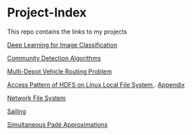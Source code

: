 # Project-Index
This repo contains the links to my projects

[Deep Learning for Image Classification ](https://github.com/lwdai/NN-for-image-recognition)

[Community Detection Algorithms ](https://github.com/lwdai/bigdata2017w-project) 
 
[ Multi-Depot Vehicle Routing Problem ](https://github.com/lwdai/Project-Index/blob/master/Multi-Depot%20Vehicle%20Routing%20Problem.pdf)

[Access Pattern of HDFS on Linux Local File System ](https://github.com/lwdai/Project-Index/blob/master/HDFS-Access-Pattern.pdf).  [Appendix](https://github.com/lwdai/Project-Index/blob/master/HDFS-appendix.pdf)

[Network File System](https://github.com/lwdai/Network-File-System)
 
[Sailing](https://github.com/lwdai/Sailing) 

[Simultaneous Padé Approximations](https://github.com/lwdai/Simultaneous-Pade-Approximation)
